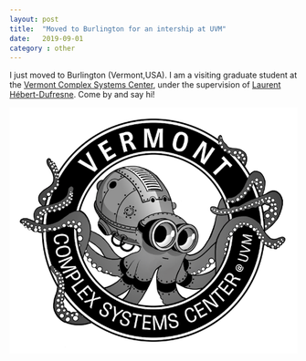 ```yaml
---
layout: post
title:  "Moved to Burlington for an intership at UVM"
date:   2019-09-01
category : other
---
```


I just moved to Burlington (Vermont,USA).
I am a visiting graduate student at the [Vermont Complex Systems Center](http://vermontcomplexsystems.org/), under the
supervision of [Laurent Hébert-Dufresne](http://laurenthebertdufresne.github.io/). Come by and say hi!

![csc-logo](/assets/posts/2019-09-01.png)
